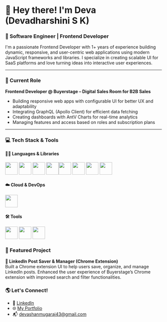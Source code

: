 # 👋 Hey there! I'm Deva (Devadharshini S K)

### 🚀 Software Engineer | Frontend Developer  
I'm a passionate Frontend Developer with 1+ years of experience building dynamic, responsive, and user-centric web applications using modern JavaScript frameworks and libraries. I specialize in creating scalable UI for SaaS platforms and love turning ideas into interactive user experiences.

---

### 💼 Current Role
**Frontend Developer @ Buyerstage – Digital Sales Room for B2B Sales**  
- Building responsive web apps with configurable UI for better UX and adaptability  
- Integrating GraphQL (Apollo Client) for efficient data fetching  
- Creating dashboards with AntV Charts for real-time analytics  
- Managing features and access based on roles and subscription plans  

---

### 💻 Tech Stack & Tools

#### 👨‍💻 Languages & Libraries  
<img src="https://img.icons8.com/color/2x/html-5.png" width="40"/> <img src="https://img.icons8.com/color/2x/css3.png" width="40"/> <img src="https://img.icons8.com/ios-filled/2x/javascript-logo.png" width="40"/> <img src="https://img.icons8.com/color/2x/react-native.png" width="40"/><img src="https://img.icons8.com/color/2x/tailwindcss.png" width="40"/> <img src="https://static-00.iconduck.com/assets.00/ant-design-icon-2048x2046-dl3neb73.png" width="40"/> <img src="https://img.icons8.com/color/2x/graphql.png" width="40"/> <img src="https://img.icons8.com/color/2x/apollo.png" width="40"/>

#### ☁️ Cloud & DevOps  
<img src="https://img.icons8.com/color/2x/amazon-s3.png" width="40"/>

#### 🛠 Tools  
<img src="https://img.icons8.com/material-sharp/2x/github.png" width="40"/> <img src="https://img.icons8.com/dusk/2x/postman-api.png" width="40"/> <img src="https://img.icons8.com/color/2x/visual-studio-code-2019.png" width="40"/>

### 📌 Featured Project
**🔗 LinkedIn Post Saver & Manager (Chrome Extension)**  
Built a Chrome extension UI to help users save, organize, and manage LinkedIn posts. Enhanced the user experience of Buyerstage’s Chrome extension with improved search and filter functionalities.


### 🌎 Let's Connect!
- 💼 [LinkedIn](https://www.linkedin.com/in/devadharshinisk43/)  
- 🌐 [My Portfolio](https://melodic-cat-268440.netlify.app)  
- 📬 devashanmugaraj43@gmail.com  

